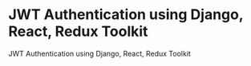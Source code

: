 # JWT Authentication using Django, React, Redux Toolkit

JWT Authentication using Django, React, Redux Toolkit

